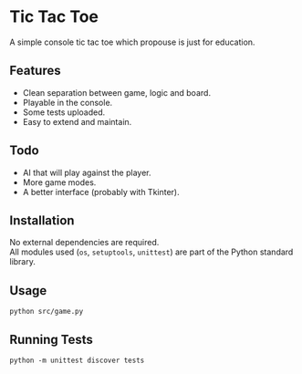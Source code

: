 # Tic Tac Toe
A simple console tic tac toe which propouse is just for education.

## Features
- Clean separation between game, logic and board.
- Playable in the console.
- Some tests uploaded.
- Easy to extend and maintain.

## Todo
- AI that will play against the player.
- More game modes.
- A better interface (probably with Tkinter).

## Installation
No external dependencies are required.  
All modules used (`os`, `setuptools`, `unittest`) are part of the Python standard library.

## Usage
`python src/game.py`

## Running Tests
`python -m unittest discover tests`